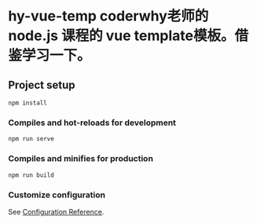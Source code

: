 # hy-vue-temp coderwhy老师的node.js 课程的 vue template模板。借鉴学习一下。

## Project setup
```
npm install
```

### Compiles and hot-reloads for development
```
npm run serve
```

### Compiles and minifies for production
```
npm run build
```

### Customize configuration
See [Configuration Reference](https://cli.vuejs.org/config/).
